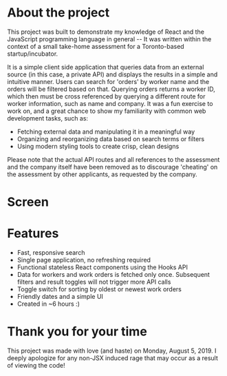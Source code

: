 # About the project

This project was built to demonstrate my knowledge of React and the JavaScript programming language in general -- It was written within the context of a small take-home assessment for a Toronto-based startup/incubator.

It is a simple client side application that queries data from an external source (in this case, a private API) and displays the results in a simple and intuitive manner. Users can search for 'orders' by worker name and the orders will be filtered based on that. Querying orders returns a worker ID, which then must be cross referenced by querying a different route for worker information, such as name and company. It was a fun exercise to work on, and a great chance to show my familiarity with common web development tasks, such as:

- Fetching external data and manipulating it in a meaningful way
- Organizing and reorganizing data based on search terms or filters
- Using modern styling tools to create crisp, clean designs

Please note that the actual API routes and all references to the assessment and the company itself have been removed as to discourage 'cheating' on the assessment by other applicants, as requested by the company.

# Screen

# Features

- Fast, responsive search
- Single page application, no refreshing required
- Functional stateless React components using the Hooks API
- Data for workers and work orders is fetched only once. Subsequent filters and result toggles will not trigger more API calls
- Toggle switch for sorting by oldest or newest work orders
- Friendly dates and a simple UI
- Created in ~6 hours :)

# Thank you for your time

This project was made with love (and haste) on Monday, August 5, 2019. I deeply apologize for any non-JSX induced rage that may occur as a result of viewing the code!
